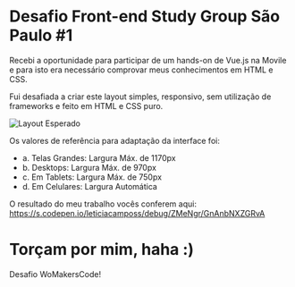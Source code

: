 # Desafio Front-end Study Group São Paulo #1

Recebi a oportunidade para participar de um hands-on de Vue.js na Movile e para isto era necessário comprovar meus conhecimentos em HTML e CSS. 

Fui desafiada a criar este layout simples, responsivo, sem utilização de frameworks e feito em HTML e CSS puro.

![Layout Esperado](https://user-images.githubusercontent.com/2198735/44497859-fc48ee80-a651-11e8-9229-eb72dbb224eb.PNG)

Os valores de referência para adaptação da interface foi:

* a.	Telas Grandes: Largura Máx. de 1170px
* b.	Desktops: Largura Máx. de 970px
* c.	Em Tablets: Largura Máx. de 750px
* d.	Em Celulares: Largura Automática

O resultado do meu trabalho vocês conferem aqui: https://s.codepen.io/leticiacamposs/debug/ZMeNgr/GnAnbNXZGRvA



# Torçam por mim, haha :)
Desafio WoMakersCode!
